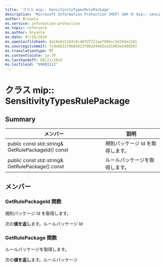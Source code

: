 ```yaml
---
title: 'クラス mip:: SensitivityTypesRulePackage'
description: 'Microsoft Information Protection (MIP) SDK の mip:: sensitivitytypesrulepackage クラスについて説明します。'
author: BryanLa
ms.service: information-protection
ms.topic: reference
ms.author: bryanla
ms.date: 07/16/2019
ms.openlocfilehash: 4a18ebd134dc0c46fd7221aaf09bcc5429de1101
ms.sourcegitcommit: fcde8b31f8685023f002044d3a1d1903e548d207
ms.translationtype: MT
ms.contentlocale: ja-JP
ms.lasthandoff: 08/21/2019
ms.locfileid: "69883112"
---
```

# <a name="class-mipsensitivitytypesrulepackage"></a>クラス mip:: SensitivityTypesRulePackage 
  
## <a name="summary"></a>Summary
 メンバー                        | 説明                                
--------------------------------|---------------------------------------------
public const std::string& GetRulePackageId() const  |  規則パッケージ Id を取得します。
public const std::string& GetRulePackage() const  |  ルールパッケージを取得します。
  
## <a name="members"></a>メンバー
  
### <a name="getrulepackageid-function"></a>GetRulePackageId 関数
規則パッケージ Id を取得します。

  
次の**値を返し**ます。ルールパッケージ Id
  
### <a name="getrulepackage-function"></a>GetRulePackage 関数
ルールパッケージを取得します。

  
次の**値を返し**ます。ルールパッケージ